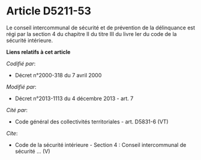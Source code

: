 # Article D5211-53

Le conseil intercommunal de sécurité et de prévention de la délinquance est régi par la section 4 du chapitre II du titre III
du livre Ier du code de la sécurité intérieure.

**Liens relatifs à cet article**

_Codifié par_:

  - Décret n°2000-318 du 7 avril 2000

_Modifié par_:

  - Décret n°2013-1113 du 4 décembre 2013 - art. 7

_Cité par_:

  - Code général des collectivités territoriales - art. D5831-6 (VT)

_Cite_:

  - Code de la sécurité intérieure -  Section 4 : Conseil intercommunal de sécurité  ... (V)
